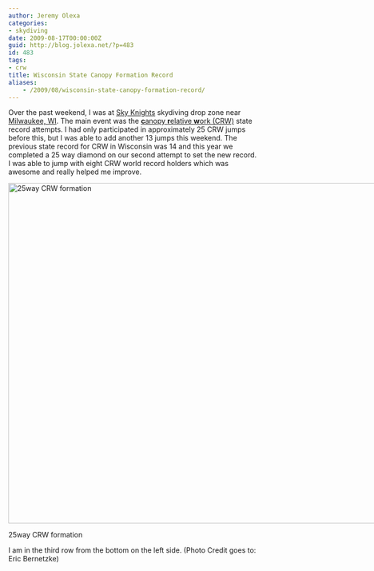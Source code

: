 ```yaml
---
author: Jeremy Olexa
categories:
- skydiving
date: 2009-08-17T00:00:00Z
guid: http://blog.jolexa.net/?p=483
id: 483
tags:
- crw
title: Wisconsin State Canopy Formation Record
aliases:
    - /2009/08/wisconsin-state-canopy-formation-record/
---
```


Over the past weekend, I was at [Sky Knights][1] skydiving drop zone near [Milwaukee, WI][2]. The main event was the [**c**anopy **r**elative **w**ork (CRW)][3] state record attempts. I had only participated in approximately 25 CRW jumps before this, but I was able to add another 13 jumps this weekend. The previous state record for CRW in Wisconsin was 14 and this year we completed a 25 way diamond on our second attempt to set the new record. I was able to jump with eight CRW world record holders which was awesome and really helped me improve.

<div id="attachment_485" style="width: 1034px" class="wp-caption aligncenter">
  <img class="size-large wp-image-485" title="25way CRW formation" src="/wp-content/uploads/2009/08/IMG_5261-1024x682.jpg" alt="25way CRW formation" width="1024" height="682" />
  
  <p class="wp-caption-text">
    25way CRW formation
  </p>
</div>

I am in the third row from the bottom on the left side. (Photo Credit goes to: Eric Bernetzke)

 [1]: http://www.skydivemilwaukee.com/
 [2]: http://en.wikipedia.org/wiki/Milwaukee,_wi
 [3]: http://en.wikipedia.org/wiki/Canopy_formation